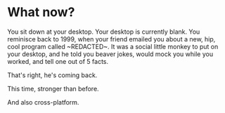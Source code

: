 # What now?
You sit down at your desktop. Your desktop is currently blank.
You reminisce back to 1999, when your friend emailed you about a new, hip, cool program called ~REDACTED~. It was a social little monkey to put on your desktop, and he told you beaver jokes, would mock you while you worked, and tell one out of 5 facts.

That's right, he's coming back.

This time, stronger than before.

And also cross-platform.
